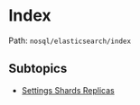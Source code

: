 # Index

Path: `nosql/elasticsearch/index`

## Subtopics
- [Settings Shards Replicas](./settings_shards_replicas/README.md)
